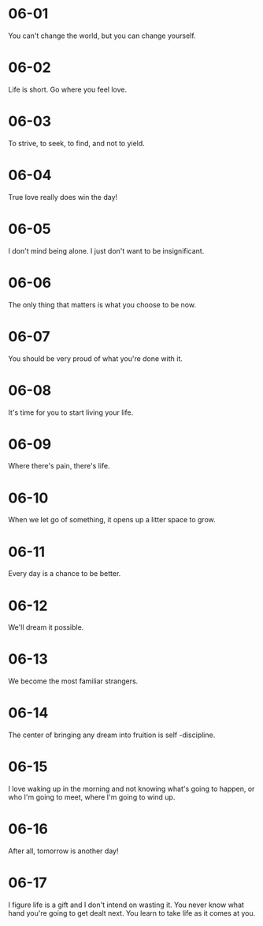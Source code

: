 # 06-01

You can't change the world, but you can change yourself.

# 06-02

Life is short. Go where you feel love.

# 06-03

To strive, to seek, to find, and not to yield.

# 06-04

True love really does win the day!

# 06-05

I don't mind being alone. I just don't want to be insignificant.

# 06-06

The only thing that matters is what you choose to be now.

# 06-07

You should be very proud of what you're done with it.

# 06-08

It's time for you to start living your life.

# 06-09

Where there's pain, there's life.

# 06-10

When we let go of something, it opens up a litter space to grow.

# 06-11

Every day is a chance to be better.

# 06-12

We'll dream it possible.

# 06-13

We become the most familiar strangers.

# 06-14

The center of bringing any dream into fruition is self -discipline.

# 06-15

I love waking up in the morning and not knowing what's going to happen, or who I'm going to meet,  where I'm going to wind up.

# 06-16

After all, tomorrow is another day!

# 06-17

I figure life is a gift and I don't intend on wasting it. You never know what hand you're going to get dealt next. You learn to take life as it comes at you.